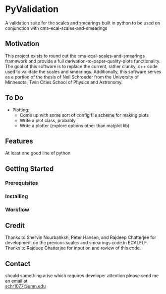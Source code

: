 # PyValidation

A validation suite for the scales and smearings built in python to be used on conjunction with cms-ecal-scales-and-smearings

## Motivation

This project exists to round out the cms-ecal-scales-and-smearings framework and provide a full derivation-to-paper-quality-plots functionality.
The goal of this software is to replace the current, rather clunky, c++ code used to validate the scales and smearings.
Additionally, this software serves as a portion of the thesis of Neil Schroeder from the University of Minnesota, Twin Cities School of Physics and Astronomy.

## To Do

- Plotting:
    - Come up with some sort of config file scheme for making plots
    - Write a plot class, probably
    - Write a plotter (explore options other than matplot lib)



## Features

At least one good line of python

## Getting Started

### Prerequisites

### Installing

### Workflow

## Credit

Thanks to Shervin Nourbahksh, Peter Hansen, and Rajdeep Chatterjee for development on the previous scales and smearings code in ECALELF.
Thanks to Rajdeep Chatterjee for input on and review of this code.

## Contact

should something arise which requires developer attention please send me an email at  
schr1077@umn.edu
